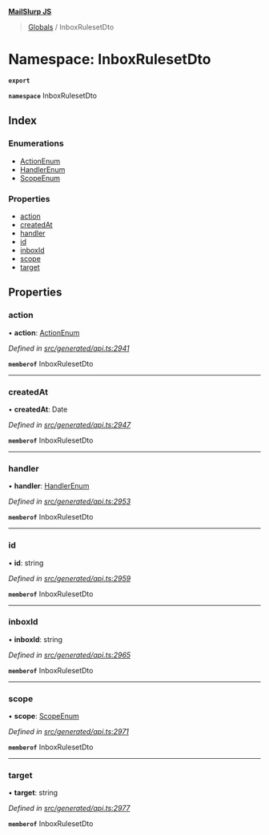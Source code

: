 **[MailSlurp JS](../README.md)**

> [Globals](../README.md) / InboxRulesetDto

# Namespace: InboxRulesetDto

**`export`** 

**`namespace`** InboxRulesetDto

## Index

### Enumerations

* [ActionEnum](../enums/inboxrulesetdto.actionenum.md)
* [HandlerEnum](../enums/inboxrulesetdto.handlerenum.md)
* [ScopeEnum](../enums/inboxrulesetdto.scopeenum.md)

### Properties

* [action](inboxrulesetdto.md#action)
* [createdAt](inboxrulesetdto.md#createdat)
* [handler](inboxrulesetdto.md#handler)
* [id](inboxrulesetdto.md#id)
* [inboxId](inboxrulesetdto.md#inboxid)
* [scope](inboxrulesetdto.md#scope)
* [target](inboxrulesetdto.md#target)

## Properties

### action

•  **action**: [ActionEnum](../enums/inboxrulesetdto.actionenum.md)

*Defined in [src/generated/api.ts:2941](https://github.com/mailslurp/mailslurp-client/blob/98c6efc/src/generated/api.ts#L2941)*

**`memberof`** InboxRulesetDto

___

### createdAt

•  **createdAt**: Date

*Defined in [src/generated/api.ts:2947](https://github.com/mailslurp/mailslurp-client/blob/98c6efc/src/generated/api.ts#L2947)*

**`memberof`** InboxRulesetDto

___

### handler

•  **handler**: [HandlerEnum](../enums/inboxrulesetdto.handlerenum.md)

*Defined in [src/generated/api.ts:2953](https://github.com/mailslurp/mailslurp-client/blob/98c6efc/src/generated/api.ts#L2953)*

**`memberof`** InboxRulesetDto

___

### id

•  **id**: string

*Defined in [src/generated/api.ts:2959](https://github.com/mailslurp/mailslurp-client/blob/98c6efc/src/generated/api.ts#L2959)*

**`memberof`** InboxRulesetDto

___

### inboxId

•  **inboxId**: string

*Defined in [src/generated/api.ts:2965](https://github.com/mailslurp/mailslurp-client/blob/98c6efc/src/generated/api.ts#L2965)*

**`memberof`** InboxRulesetDto

___

### scope

•  **scope**: [ScopeEnum](../enums/inboxrulesetdto.scopeenum.md)

*Defined in [src/generated/api.ts:2971](https://github.com/mailslurp/mailslurp-client/blob/98c6efc/src/generated/api.ts#L2971)*

**`memberof`** InboxRulesetDto

___

### target

•  **target**: string

*Defined in [src/generated/api.ts:2977](https://github.com/mailslurp/mailslurp-client/blob/98c6efc/src/generated/api.ts#L2977)*

**`memberof`** InboxRulesetDto
